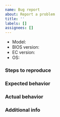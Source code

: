 ```yaml
---
name: Bug report
about: Report a problem
title: ''
labels: []
assignees: []
---
```


- Model: <!-- `cat /sys/class/dmi/id/product_version` (e.g.: gaze16-3050) -->
- BIOS version: <!-- `cat /sys/class/dmi/id/bios_version` (e.g.: 2021-09-30_14b8a6e)-->
- EC version: <!-- This will match the BIOS version unless you flashed it separately. -->
- OS: <!-- e.g.: Pop!_OS 21.10, Fedora 35, Windows 11 -->

<!-- Briefly describe the problem. -->

### Steps to reproduce

<!-- Provide a list of steps to reproduce the issue. -->

### Expected behavior

<!-- Describe what you think should happen. -->

### Actual behavior

<!-- Describe what actually happens. -->

### Additional info

<!-- Any extra info you think may be relevant. -->
